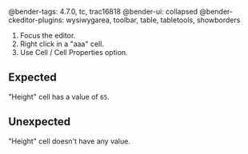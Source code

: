 @bender-tags: 4.7.0, tc, trac16818
@bender-ui: collapsed
@bender-ckeditor-plugins: wysiwygarea, toolbar, table, tabletools, showborders

1. Focus the editor.
1. Right click in a "aaa" cell.
1. Use Cell / Cell Properties option.

## Expected

"Height" cell has a value of `65`.

## Unexpected

"Height" cell doesn't have any value.